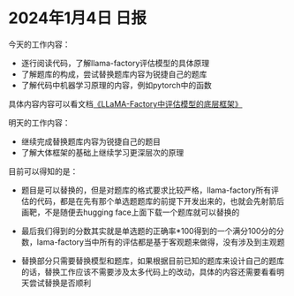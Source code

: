 # 2024年1月4日 日报

今天的工作内容：

- 逐行阅读代码，了解llama-factory评估模型的具体原理
- 了解题库的构成，尝试替换题库内容为锐捷自己的题库
- 了解代码中机器学习原理的内容，例如pytorch中的函数

具体内容内容可以看文档[《LLaMA-Factory中评估模型的底层框架》](https://www.yuque.com/chougoushi0v0/kb/zkm3rk3641avskh5?singleDoc)

明天的工作内容：

- 继续完成替换题库内容为锐捷自己的题目
- 了解大体框架的基础上继续学习更深层次的原理

目前可以得知的是：

- 题目是可以替换的，但是对题库的格式要求比较严格，llama-factory所有评估的代码，都是在先有那个单选题题库的前提下开发出来的，也就会先射箭后画靶，不是随便去hugging face上面下载一个题库就可以替换的
  
- 最后我们得到的分数其实就是单选题的正确率*100得到的一个满分100分的分数，lama-factory当中所有的评估都是基于客观题来做得，没有涉及到主观题
  
- 替换部分只需要替换模型和题库，如果根据目前已知的题库来设计自己的题库的话，替换工作应该不需要涉及太多代码上的改动，具体的内容还需要看看明天尝试替换是否顺利
